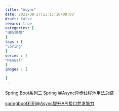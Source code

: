 ```yaml
---
title: "Async"
date: 2021-08-27T11:15:10+08:00
draft: false
reward: true
categories: [
"编程思想"
]
tags : [
"Spring"
]
series : [
"Manual"
]
images : [

]
---
```


[comment]: <> (# @Async)

[Spring Boot系列二 Spring @Async异步线程池用法总结](https://blog.csdn.net/hry2015/article/details/67640534)

[springboot利用@Async提升API接口并发能力](http://www.danyuanblog.com/blog/app/blog/blogDetail.html?id=5e6d13094c636312f4b7091a)
